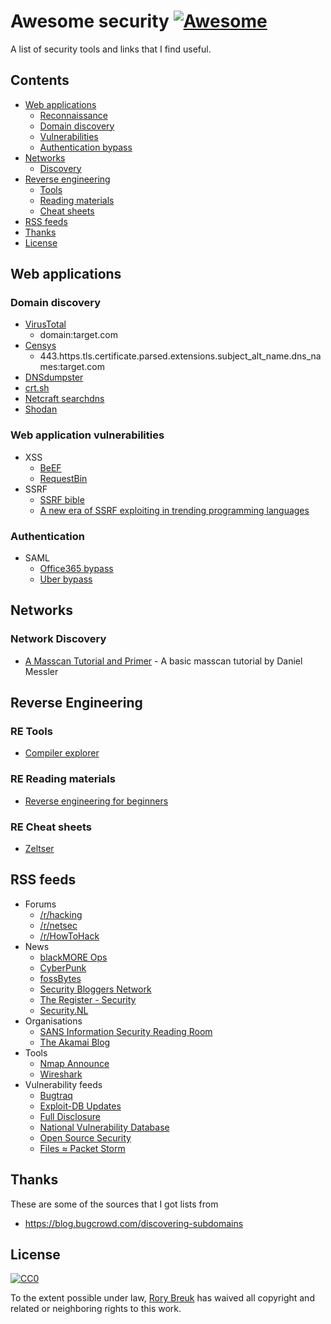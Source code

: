# Awesome security [![Awesome](https://cdn.rawgit.com/sindresorhus/awesome/d7305f38d29fed78fa85652e3a63e154dd8e8829/media/badge.svg)](https://github.com/sindresorhus/awesome)

A list of security tools and links that I find useful.

## Contents
- [Web applications](#web-applications)
  - [Reconnaissance](#reconnaissance)
  - [Domain discovery](#domain-discovery)
  - [Vulnerabilities](#web-application-vulnerabilities)
  - [Authentication bypass](#authentication-bypass)
- [Networks](#networks)
  - [Discovery](#network-discovery)
- [Reverse engineering](#reverse-engineering)
  - [Tools](#re-tools)
  - [Reading materials](#re-reading-materials)
  - [Cheat sheets](#re-cheat-sheets)
- [RSS feeds](#rss-feeds)
- [Thanks](#thanks)
- [License](#license)

## Web applications

### Domain discovery
- [VirusTotal](https://virustotal.com)
    + domain:target.com
- [Censys](https://censys.io)
    + 443.https.tls.certificate.parsed.extensions.subject_alt_name.dns_names:target.com
- [DNSdumpster](https://dnsdumpster.com)
- [crt.sh](https://crt.sh)
- [Netcraft searchdns](https://searchdns.netcraft.com)
- [Shodan](https://www.shodan.io)


### Web application vulnerabilities
- XSS
  - [BeEF](https://github.com/beefproject/beef)
  - [RequestBin](https://requestb.in/)
- SSRF
  - [SSRF bible](https://docs.google.com/document/d/1v1TkWZtrhzRLy0bYXBcdLUedXGb9njTNIJXa3u9akHM/edit)
  - [A new era of SSRF exploiting in trending programming languages](https://www.blackhat.com/docs/us-17/thursday/us-17-Tsai-A-New-Era-Of-SSRF-Exploiting-URL-Parser-In-Trending-Programming-Languages.pdf)

### Authentication
- SAML
  - [Office365 bypass](http://www.economyofmechanism.com/office365-authbypass.html#office365-authbypass)
  - [Uber bypass](http://blog.mish.re/index.php/2017/09/06/uber-bug-bounty-gaining-access-to-an-internal-chat-system/)

## Networks
### Network Discovery 
- [A Masscan Tutorial and Primer](https://danielmiessler.com/study/masscan/) - A basic masscan tutorial by Daniel Messler

## Reverse Engineering
### RE Tools
- [Compiler explorer](https://gcc.godbolt.org/)

### RE Reading materials
- [Reverse engineering for beginners](https://beginners.re/RE4B-EN.pdf)

### RE Cheat sheets 
- [Zeltser](https://zeltser.com/reverse-engineering-malicious-code-tips/)

## RSS feeds
- Forums
  - [/r/hacking](https://www.reddit.com/r/hacking/.rss)
  - [/r/netsec](https://www.reddit.com/r/netsec/.rss)
  - [/r/HowToHack](https://www.reddit.com/r/HowToHack/.rss)
- News
  - [blackMORE Ops](https://www.blackmoreops.com/feed)
  - [CyberPunk](http://feeds.feedburner.com/n0where)
  - [fossBytes](http://feeds.feedburner.com/Fossbytes)
  - [Security Bloggers Network](http://securitybloggersnetwork.com/feed)
  - [The Register - Security](http://www.theregister.co.uk/security/headlines.atom)
  - [Security.NL](https://www.security.nl/rss/headlines.xml)
- Organisations
  - [SANS Information Security Reading Room](https://www.sans.org/reading-room/rss)
  - [The Akamai Blog](http://feeds.feedburner.com/TheAkamaiBlog)
- Tools
  - [Nmap Announce](http://seclists.org/rss/nmap-announce.rss)
  - [Wireshark](http://seclists.org/rss/wireshark.rss)
- Vulnerability feeds
  - [Bugtraq](http://seclists.org/rss/bugtraq.rss)
  - [Exploit-DB Updates](https://www.exploit-db.com/rss.xml)
  - [Full Disclosure](http://seclists.org/rss/fulldisclosure.rss)
  - [National Vulnerability Database](https://nvd.nist.gov/download/nvd-rss.xml)
  - [Open Source Security](http://seclists.org/rss/oss-sec.rss)
  - [Files ≈ Packet Storm](https://rss.packetstormsecurity.com/files)

## Thanks

These are some of the sources that I got lists from
- https://blog.bugcrowd.com/discovering-subdomains

## License

[![CC0](http://mirrors.creativecommons.org/presskit/buttons/88x31/svg/cc-zero.svg)](https://creativecommons.org/publicdomain/zero/1.0/)

To the extent possible under law, [Rory Breuk](https://twitter.com/mr_breaker_) has waived all copyright and related or neighboring rights to this work.
